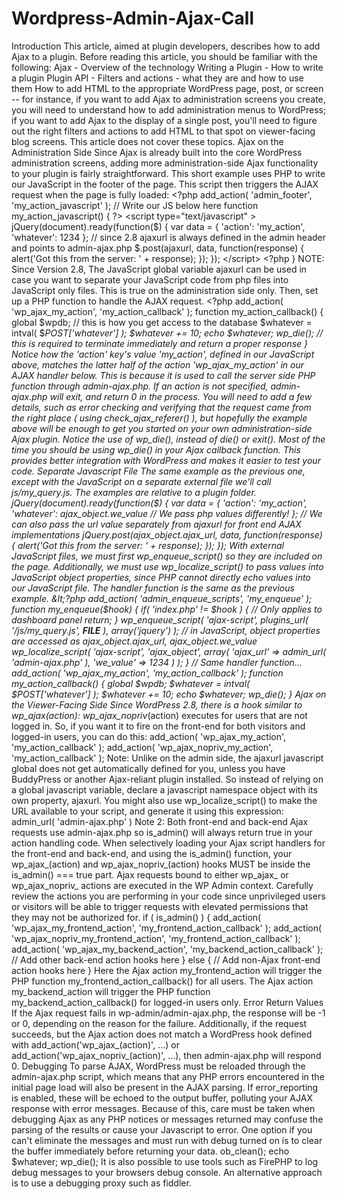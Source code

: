 # Wordpress-Admin-Ajax-Call
Introduction  This article, aimed at plugin developers, describes how to add Ajax to a plugin. Before reading this article, you should be familiar with the following:      Ajax - Overview of the technology     Writing a Plugin - How to write a plugin     Plugin API - Filters and actions - what they are and how to use them     How to add HTML to the appropriate WordPress page, post, or screen -- for instance, if you want to add Ajax to administration screens you create, you will need to understand how to add administration menus to WordPress; if you want to add Ajax to the display of a single post, you'll need to figure out the right filters and actions to add HTML to that spot on viewer-facing blog screens. This article does not cover these topics.  Ajax on the Administration Side  Since Ajax is already built into the core WordPress administration screens, adding more administration-side Ajax functionality to your plugin is fairly straightforward.  This short example uses PHP to write our JavaScript in the footer of the page. This script then triggers the AJAX request when the page is fully loaded:  &lt;?php add_action( 'admin_footer', 'my_action_javascript' ); // Write our JS below here  function my_action_javascript() { ?> 	&lt;script type="text/javascript" > 	jQuery(document).ready(function($) {  		var data = { 			'action': 'my_action', 			'whatever': 1234 		};  		// since 2.8 ajaxurl is always defined in the admin header and points to admin-ajax.php 		$.post(ajaxurl, data, function(response) { 			alert('Got this from the server: ' + response); 		}); 	}); 	&lt;/script> &lt;?php }  NOTE: Since Version 2.8, The JavaScript global variable ajaxurl can be used in case you want to separate your JavaScript code from php files into JavaScript only files. This is true on the administration side only.  Then, set up a PHP function to handle the AJAX request.  &lt;?php   add_action( 'wp_ajax_my_action', 'my_action_callback' );  function my_action_callback() { 	global $wpdb; // this is how you get access to the database  	$whatever = intval( $_POST['whatever'] );  	$whatever += 10;          echo $whatever;  	wp_die(); // this is required to terminate immediately and return a proper response }  Notice how the 'action' key's value 'my_action', defined in our JavaScript above, matches the latter half of the action 'wp_ajax_my_action' in our AJAX handler below. This is because it is used to call the server side PHP function through admin-ajax.php. If an action is not specified, admin-ajax.php will exit, and return 0 in the process.  You will need to add a few details, such as error checking and verifying that the request came from the right place ( using check_ajax_referer() ), but hopefully the example above will be enough to get you started on your own administration-side Ajax plugin.  Notice the use of wp_die(), instead of die() or exit(). Most of the time you should be using wp_die() in your Ajax callback function. This provides better integration with WordPress and makes it easier to test your code. Separate Javascript File  The same example as the previous one, except with the JavaScript on a separate external file we'll call js/my_query.js. The examples are relative to a plugin folder.  jQuery(document).ready(function($) { 	var data = { 		'action': 'my_action', 		'whatever': ajax_object.we_value      // We pass php values differently! 	}; 	// We can also pass the url value separately from ajaxurl for front end AJAX implementations 	jQuery.post(ajax_object.ajax_url, data, function(response) { 		alert('Got this from the server: ' + response); 	}); });  With external JavaScript files, we must first wp_enqueue_script() so they are included on the page. Additionally, we must use wp_localize_script() to pass values into JavaScript object properties, since PHP cannot directly echo values into our JavaScript file. The handler function is the same as the previous example.  &lt;?php add_action( 'admin_enqueue_scripts', 'my_enqueue' ); function my_enqueue($hook) {     if( 'index.php' != $hook ) { 	// Only applies to dashboard panel 	return;     }          	wp_enqueue_script( 'ajax-script', plugins_url( '/js/my_query.js', __FILE__ ), array('jquery') );  	// in JavaScript, object properties are accessed as ajax_object.ajax_url, ajax_object.we_value 	wp_localize_script( 'ajax-script', 'ajax_object',             array( 'ajax_url' => admin_url( 'admin-ajax.php' ), 'we_value' => 1234 ) ); }  // Same handler function... add_action( 'wp_ajax_my_action', 'my_action_callback' ); function my_action_callback() { 	global $wpdb; 	$whatever = intval( $_POST['whatever'] ); 	$whatever += 10;         echo $whatever; 	wp_die(); }  Ajax on the Viewer-Facing Side  Since WordPress 2.8, there is a hook similar to wp_ajax_(action):      wp_ajax_nopriv_(action) executes for users that are not logged in.  So, if you want it to fire on the front-end for both visitors and logged-in users, you can do this:  add_action( 'wp_ajax_my_action', 'my_action_callback' ); add_action( 'wp_ajax_nopriv_my_action', 'my_action_callback' );  Note: Unlike on the admin side, the ajaxurl javascript global does not get automatically defined for you, unless you have BuddyPress or another Ajax-reliant plugin installed. So instead of relying on a global javascript variable, declare a javascript namespace object with its own property, ajaxurl. You might also use wp_localize_script() to make the URL available to your script, and generate it using this expression: admin_url( 'admin-ajax.php' )  Note 2: Both front-end and back-end Ajax requests use admin-ajax.php so is_admin() will always return true in your action handling code. When selectively loading your Ajax script handlers for the front-end and back-end, and using the is_admin() function, your wp_ajax_(action) and wp_ajax_nopriv_(action) hooks MUST be inside the is_admin() === true part.  Ajax requests bound to either wp_ajax_ or wp_ajax_nopriv_ actions are executed in the WP Admin context. Carefully review the actions you are performing in your code since unprivileged users or visitors will be able to trigger requests with elevated permissions that they may not be authorized for.  if ( is_admin() ) {     add_action( 'wp_ajax_my_frontend_action', 'my_frontend_action_callback' );     add_action( 'wp_ajax_nopriv_my_frontend_action', 'my_frontend_action_callback' );     add_action( 'wp_ajax_my_backend_action', 'my_backend_action_callback' );     // Add other back-end action hooks here } else {     // Add non-Ajax front-end action hooks here }  Here the Ajax action my_frontend_action will trigger the PHP function my_frontend_action_callback() for all users. The Ajax action my_backend_action will trigger the PHP function my_backend_action_callback() for logged-in users only. Error Return Values  If the Ajax request fails in wp-admin/admin-ajax.php, the response will be -1 or 0, depending on the reason for the failure. Additionally, if the request succeeds, but the Ajax action does not match a WordPress hook defined with add_action('wp_ajax_(action)', ...) or add_action('wp_ajax_nopriv_(action)', ...), then admin-ajax.php will respond 0. Debugging  To parse AJAX, WordPress must be reloaded through the admin-ajax.php script, which means that any PHP errors encountered in the initial page load will also be present in the AJAX parsing. If error_reporting is enabled, these will be echoed to the output buffer, polluting your AJAX response with error messages.  Because of this, care must be taken when debugging Ajax as any PHP notices or messages returned may confuse the parsing of the results or cause your Javascript to error.  One option if you can't eliminate the messages and must run with debug turned on is to clear the buffer immediately before returning your data.      ob_clean();     echo $whatever;     wp_die();  It is also possible to use tools such as FirePHP to log debug messages to your browsers debug console. An alternative approach is to use a debugging proxy such as fiddler. 
